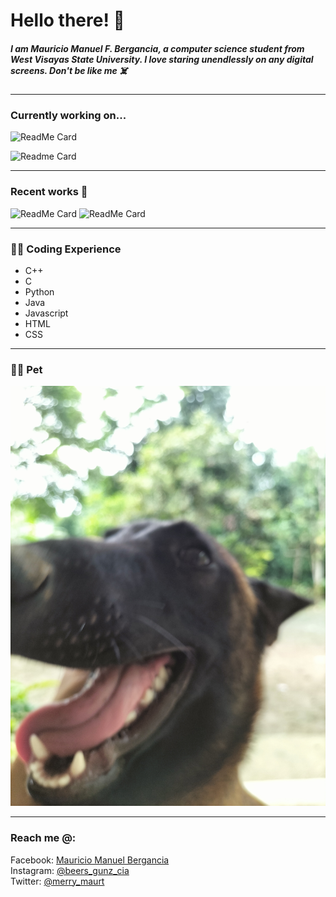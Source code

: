 # **Hello there!** 👋



##### I am Mauricio Manuel F. Bergancia, a computer science student from West Visayas State University. I love staring unendlessly on any digital screens. Don't be like me ☠️
________________________________________________________________________________________


### Currently working on...

![ReadMe Card](https://github-readme-stats.vercel.app/api/pin/?username=Mauricio1408&repo=Intro-to-Artificial-Intelligence)  

![Readme Card](https://github-readme-stats.vercel.app/api/pin/?username=Mauricio1408&repo=Object-Oriented-Programming)
____________________________________________________________________________________________


### Recent works 🥳

![ReadMe Card](https://github-readme-stats.vercel.app/api/pin/?username=Mauricio1408&repo=CCS-221)     ![ReadMe Card](https://github-readme-stats.vercel.app/api/pin/?username=Mauricio1408&repo=CC-203)

-----------------------------------------------------------------------------------------------
### 🧑‍💻 Coding Experience
- C++
- C
- Python
- Java
- Javascript
- HTML
- CSS

___________________________________________________________________________________________



### :service_dog: Pet

![Image of my dog at home <3](<Bingo's pic.jpg>)

___________________________________________________________________________________________

### Reach me @:

Facebook: [Mauricio Manuel Bergancia](https://web.facebook.com/mau.bergancia.7/)<br>
Instagram: [@beers_gunz_cia](https://web.facebook.com/mau.bergancia.7/)<br>
Twitter: [@merry_maurt](https://web.facebook.com/mau.bergancia.7/)<br>




